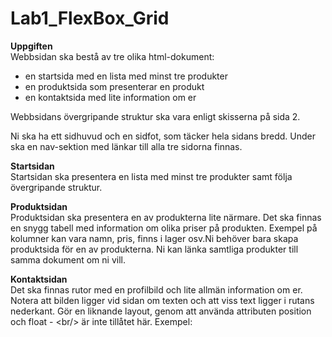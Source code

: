 # Lab1_FlexBox_Grid



<b>Uppgiften</b><br/>
Webbsidan ska bestå av tre olika html-dokument: 
- en startsida med en lista med minst tre
produkter 
- en produktsida som presenterar en produkt 
- en kontaktsida med lite information
om er

Webbsidans övergripande struktur ska vara enligt skisserna på sida 2. 

Ni ska ha ett sidhuvud och en sidfot, som täcker hela sidans bredd. Under ska en nav-sektion med länkar till alla tre
sidorna finnas.

<b>Startsidan</b><br/>
Startsidan ska presentera en lista med minst tre produkter samt följa övergripande struktur.

<b>Produktsidan</b><br/>
Produktsidan ska presentera en av produkterna lite närmare. Det ska finnas en snygg tabell
med information om olika priser på produkten. Exempel på kolumner kan vara namn, pris, finns i
lager osv.Ni behöver bara skapa produktsida för en av produkterna. Ni kan länka samtliga
produkter till samma dokument om ni vill.

<b>Kontaktsidan</b><br/>
Det ska finnas rutor med en profilbild och lite allmän information om er. Notera att bilden ligger
vid sidan om texten och att viss text ligger i rutans nederkant. Gör en liknande layout, genom att
använda attributen position och float - &lt;br/&gt; är inte tillåtet här. Exempel:

